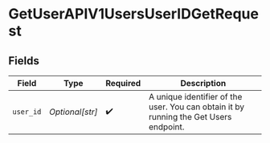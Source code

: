 # GetUserAPIV1UsersUserIDGetRequest


## Fields

| Field                                                                                 | Type                                                                                  | Required                                                                              | Description                                                                           |
| ------------------------------------------------------------------------------------- | ------------------------------------------------------------------------------------- | ------------------------------------------------------------------------------------- | ------------------------------------------------------------------------------------- |
| `user_id`                                                                             | *Optional[str]*                                                                       | :heavy_check_mark:                                                                    | A unique identifier of the user. You can obtain it by running the Get Users endpoint. |
